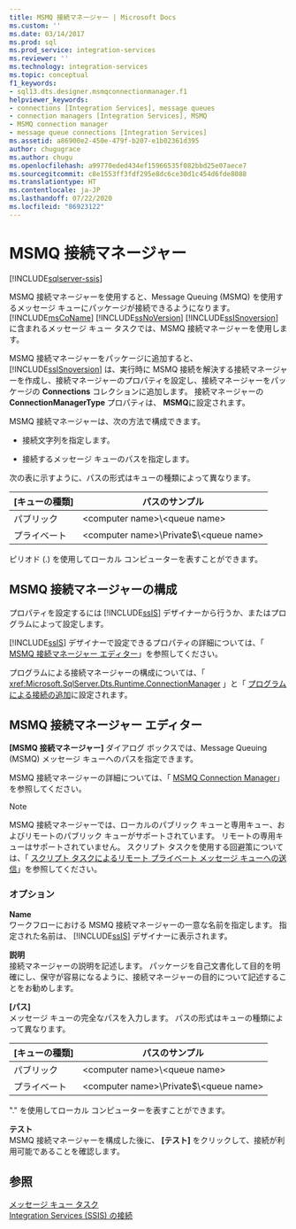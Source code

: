 ```yaml
---
title: MSMQ 接続マネージャー | Microsoft Docs
ms.custom: ''
ms.date: 03/14/2017
ms.prod: sql
ms.prod_service: integration-services
ms.reviewer: ''
ms.technology: integration-services
ms.topic: conceptual
f1_keywords:
- sql13.dts.designer.msmqconnectionmanager.f1
helpviewer_keywords:
- connections [Integration Services], message queues
- connection managers [Integration Services], MSMQ
- MSMQ connection manager
- message queue connections [Integration Services]
ms.assetid: a86900e2-450e-479f-b207-e1b02361d395
author: chugugrace
ms.author: chugu
ms.openlocfilehash: a99770eded434ef15966535f082bbd25e07aece7
ms.sourcegitcommit: c8e1553ff3fdf295e8dc6ce30d1c454d6fde8088
ms.translationtype: HT
ms.contentlocale: ja-JP
ms.lasthandoff: 07/22/2020
ms.locfileid: "86923122"
---
```

# <a name="msmq-connection-manager"></a>MSMQ 接続マネージャー

[!INCLUDE[sqlserver-ssis](../../includes/applies-to-version/sqlserver-ssis.md)]


  MSMQ 接続マネージャーを使用すると、Message Queuing (MSMQ) を使用するメッセージ キューにパッケージが接続できるようになります。 [!INCLUDE[msCoName](../../includes/msconame-md.md)] [!INCLUDE[ssNoVersion](../../includes/ssnoversion-md.md)] [!INCLUDE[ssISnoversion](../../includes/ssisnoversion-md.md)] に含まれるメッセージ キュー タスクでは、MSMQ 接続マネージャーを使用します。  
  
 MSMQ 接続マネージャーをパッケージに追加すると、 [!INCLUDE[ssISnoversion](../../includes/ssisnoversion-md.md)] は、実行時に MSMQ 接続を解決する接続マネージャーを作成し、接続マネージャーのプロパティを設定し、接続マネージャーをパッケージの **Connections** コレクションに追加します。 接続マネージャーの **ConnectionManagerType** プロパティは、 **MSMQ**に設定されます。  
  
 MSMQ 接続マネージャーは、次の方法で構成できます。  
  
-   接続文字列を指定します。  
  
-   接続するメッセージ キューのパスを指定します。  
  
 次の表に示すように、パスの形式はキューの種類によって異なります。  
  
|[キューの種類]|パスのサンプル|  
|----------------|-----------------|  
|パブリック|\<computer name>\\<queue name\>|  
|プライベート|\<computer name>\Private$\\<queue name\>|  
  
 ピリオド (.) を使用してローカル コンピューターを表すことができます。  
  
## <a name="configuration-of-the-msmq-connection-manager"></a>MSMQ 接続マネージャーの構成  
 プロパティを設定するには [!INCLUDE[ssIS](../../includes/ssis-md.md)] デザイナーから行うか、またはプログラムによって設定します。  
  
 [!INCLUDE[ssIS](../../includes/ssis-md.md)] デザイナーで設定できるプロパティの詳細については、「 [MSMQ 接続マネージャー エディター](../../integration-services/connection-manager/msmq-connection-manager-editor.md)」を参照してください。  
  
 プログラムによる接続マネージャーの構成については、「 <xref:Microsoft.SqlServer.Dts.Runtime.ConnectionManager> 」と「 [プログラムによる接続の追加](../../integration-services/building-packages-programmatically/adding-connections-programmatically.md)に設定されます。  
  
## <a name="msmq-connection-manager-editor"></a>MSMQ 接続マネージャー エディター
  **[MSMQ 接続マネージャー]** ダイアログ ボックスでは、Message Queuing (MSMQ) メッセージ キューへのパスを指定できます。  
  
 MSMQ 接続マネージャーの詳細については、「 [MSMQ Connection Manager](../../integration-services/connection-manager/msmq-connection-manager.md)」を参照してください。  
  
> [!NOTE]  
>  MSMQ 接続マネージャーでは、ローカルのパブリック キューと専用キュー、およびリモートのパブリック キューがサポートされています。 リモートの専用キューはサポートされていません。 スクリプト タスクを使用する回避策については、「 [スクリプト タスクによるリモート プライベート メッセージ キューへの送信](../../integration-services/extending-packages-scripting-task-examples/sending-to-a-remote-private-message-queue-with-the-script-task.md)」を参照してください。  
  
### <a name="options"></a>オプション  
 **Name**  
 ワークフローにおける MSMQ 接続マネージャーの一意な名前を指定します。 指定された名前は、 [!INCLUDE[ssIS](../../includes/ssis-md.md)] デザイナーに表示されます。  
  
 **説明**  
 接続マネージャーの説明を記述します。 パッケージを自己文書化して目的を明確にし、保守が容易になるように、接続マネージャーの目的について記述することをお勧めします。  
  
 **[パス]**  
 メッセージ キューの完全なパスを入力します。 パスの形式はキューの種類によって異なります。  
  
|[キューの種類]|パスのサンプル|  
|----------------|-----------------|  
|パブリック|\<computer name>\\<queue name\>|  
|プライベート|\<computer name>\Private$\\<queue name\>|  
  
 "." を使用してローカル コンピューターを表すことができます。  
  
 **テスト**  
 MSMQ 接続マネージャーを構成した後に、 **[テスト]** をクリックして、接続が利用可能であることを確認します。  
  
## <a name="see-also"></a>参照  
 [メッセージ キュー タスク](../../integration-services/control-flow/message-queue-task.md)   
 [Integration Services &#40;SSIS&#41; の接続](../../integration-services/connection-manager/integration-services-ssis-connections.md)  
  
  
